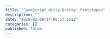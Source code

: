 ```yaml
---
title: "JavaScript Nitty-Gritty: Prototypes"
description: ""
date: "2020-02-09T14:00:57.151Z"
categories: []
published: false
---
```



